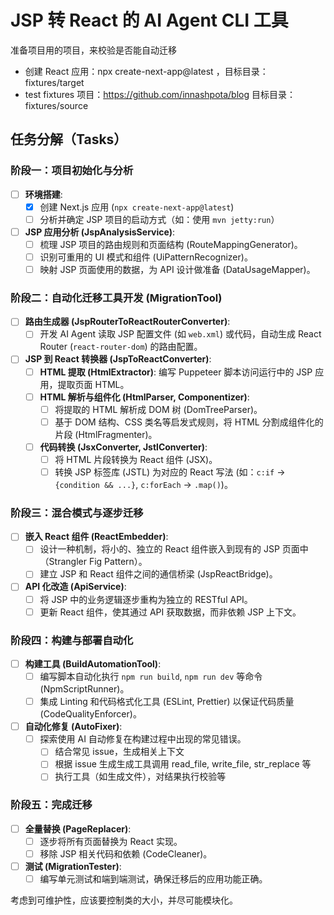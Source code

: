 # JSP 转 React 的 AI Agent CLI 工具

准备项目用的项目，来校验是否能自动迁移

- 创建 React 应用：npx create-next-app@latest ，目标目录：fixtures/target
- test fixtures 项目：https://github.com/innashpota/blog 目标目录：fixtures/source

## 任务分解（Tasks）

### 阶段一：项目初始化与分析

- [ ] **环境搭建**:
  - [x] 创建 Next.js 应用 (`npx create-next-app@latest`)
  - [ ] 分析并确定 JSP 项目的启动方式（如：使用 `mvn jetty:run`）
- [ ] **JSP 应用分析 (JspAnalysisService)**:
  - [ ] 梳理 JSP 项目的路由规则和页面结构 (RouteMappingGenerator)。
  - [ ] 识别可重用的 UI 模式和组件 (UiPatternRecognizer)。
  - [ ] 映射 JSP 页面使用的数据，为 API 设计做准备 (DataUsageMapper)。

### 阶段二：自动化迁移工具开发 (MigrationTool)

- [ ] **路由生成器 (JspRouterToReactRouterConverter)**:
  - [ ] 开发 AI Agent 读取 JSP 配置文件 (如 `web.xml`) 或代码，自动生成 React Router (`react-router-dom`) 的路由配置。
- [ ] **JSP 到 React 转换器 (JspToReactConverter)**:
  - [ ] **HTML 提取 (HtmlExtractor)**: 编写 Puppeteer 脚本访问运行中的 JSP 应用，提取页面 HTML。
  - [ ] **HTML 解析与组件化 (HtmlParser, Componentizer)**:
    - [ ] 将提取的 HTML 解析成 DOM 树 (DomTreeParser)。
    - [ ] 基于 DOM 结构、CSS 类名等启发式规则，将 HTML 分割成组件化的片段 (HtmlFragmenter)。
  - [ ] **代码转换 (JsxConverter, JstlConverter)**:
    - [ ] 将 HTML 片段转换为 React 组件 (JSX)。
    - [ ] 转换 JSP 标签库 (JSTL) 为对应的 React 写法 (如：`c:if` -> `{condition && ...}`, `c:forEach` -> `.map()`)。

### 阶段三：混合模式与逐步迁移

- [ ] **嵌入 React 组件 (ReactEmbedder)**:
  - [ ] 设计一种机制，将小的、独立的 React 组件嵌入到现有的 JSP 页面中（Strangler Fig Pattern）。
  - [ ] 建立 JSP 和 React 组件之间的通信桥梁 (JspReactBridge)。
- [ ] **API 化改造 (ApiService)**:
  - [ ] 将 JSP 中的业务逻辑逐步重构为独立的 RESTful API。
  - [ ] 更新 React 组件，使其通过 API 获取数据，而非依赖 JSP 上下文。

### 阶段四：构建与部署自动化

- [ ] **构建工具 (BuildAutomationTool)**:
  - [ ] 编写脚本自动化执行 `npm run build`, `npm run dev` 等命令 (NpmScriptRunner)。
  - [ ] 集成 Linting 和代码格式化工具 (ESLint, Prettier) 以保证代码质量 (CodeQualityEnforcer)。
- [ ] **自动化修复 (AutoFixer)**:
  - [ ] 探索使用 AI 自动修复在构建过程中出现的常见错误。
      - [ ] 结合常见 issue，生成相关上下文
      - [ ] 根据 issue 生成生成工具调用 read_file, write_file, str_replace 等
      - [ ] 执行工具（如生成文件），对结果执行校验等

### 阶段五：完成迁移

- [ ] **全量替换 (PageReplacer)**:
  - [ ] 逐步将所有页面替换为 React 实现。
  - [ ] 移除 JSP 相关代码和依赖 (CodeCleaner)。
- [ ] **测试 (MigrationTester)**:
  - [ ] 编写单元测试和端到端测试，确保迁移后的应用功能正确。

考虑到可维护性，应该要控制类的大小，并尽可能模块化。


